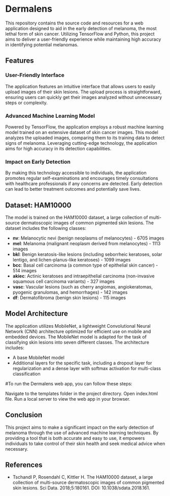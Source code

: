 # Dermalens

This repository contains the source code and resources for a web application designed to aid in the early detection of melanoma, the most lethal form of skin cancer. Utilizing TensorFlow and Python, this project aims to deliver a user-friendly experience while maintaining high accuracy in identifying potential melanomas.

## Features

### User-Friendly Interface
The application features an intuitive interface that allows users to easily upload images of their skin lesions. The upload process is straightforward, ensuring users can quickly get their images analyzed without unnecessary steps or complexity.

### Advanced Machine Learning Model
Powered by TensorFlow, the application employs a robust machine learning model trained on an extensive dataset of skin cancer images. This model analyzes the uploaded images, comparing them to its training data to detect signs of melanoma. Leveraging cutting-edge technology, the application aims for high accuracy in its detection capabilities.

### Impact on Early Detection
By making this technology accessible to individuals, the application promotes regular self-examinations and encourages timely consultations with healthcare professionals if any concerns are detected. Early detection can lead to better treatment outcomes and potentially save lives.

## Dataset: HAM10000

The model is trained on the HAM10000 dataset, a large collection of multi-source dermatoscopic images of common pigmented skin lesions. The dataset includes the following classes:

- **nv**: Melanocytic nevi (benign neoplasms of melanocytes) - 6705 images
- **mel**: Melanoma (malignant neoplasm derived from melanocytes) - 1113 images
- **bkl**: Benign keratosis-like lesions (including seborrheic keratoses, solar lentigo, and lichen-planus-like keratoses) - 1099 images
- **bcc**: Basal cell carcinoma (a common type of epithelial skin cancer) - 514 images
- **akiec**: Actinic keratoses and intraepithelial carcinoma (non-invasive squamous cell carcinoma variants) - 327 images
- **vasc**: Vascular lesions (such as cherry angiomas, angiokeratomas, pyogenic granulomas, and hemorrhages) - 142 images
- **df**: Dermatofibroma (benign skin lesions) - 115 images

## Model Architecture

The application utilizes MobileNet, a lightweight Convolutional Neural Network (CNN) architecture optimized for efficient use on mobile and embedded devices. The MobileNet model is adapted for the task of classifying skin lesions into seven different classes. The architecture includes:
- A base MobileNet model
- Additional layers for the specific task, including a dropout layer for regularization and a dense layer with softmax activation for multi-class classification

#To run the Dermalens web app, you can follow these steps:

Navigate to the templates folder in the project directory.
Open index.html file.
Run a local server to view the web app in your browser.

## Conclusion

This project aims to make a significant impact on the early detection of melanoma through the use of advanced machine learning techniques. By providing a tool that is both accurate and easy to use, it empowers individuals to take control of their skin health and seek medical advice when necessary.

## References

- Tschandl P, Rosendahl C, Kittler H. The HAM10000 dataset, a large collection of multi-source dermatoscopic images of common pigmented skin lesions. Sci Data. 2018;5:180161. DOI: 10.1038/sdata.2018.161.
